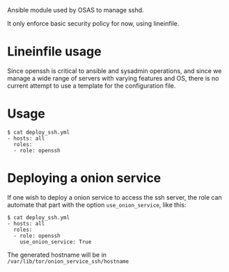 Ansible module used by OSAS to manage sshd.

It only enforce basic security policy for now, using lineinfile.

# Lineinfile usage

Since openssh is critical to ansible and sysadmin operations, and
since we manage a wide range of servers with
varying features and OS, there is no current attempt to use a template
for the configuration file.

# Usage

```
$ cat deploy_ssh.yml
- hosts: all
  roles:
  - role: openssh
```

# Deploying a onion service

If one wish to deploy a onion service to access the ssh server, the role
can automate that part with the option `use_onion_service`, like this:
```
$ cat deploy_ssh.yml
- hosts: all
  roles:
  - role: openssh
    use_onion_service: True
```

The generated hostname will be in `/var/lib/tor/onion_service_ssh/hostname`
